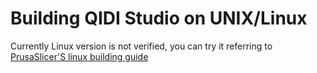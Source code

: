 
# Building QIDI Studio on UNIX/Linux

Currently Linux version is not verified, you can try it referring to [PrusaSlicer'S linux building guide](https://github.com/prusa3d/PrusaSlicer/blob/master/doc/How%20to%20build%20-%20Linux%20et%20al.md)